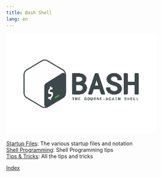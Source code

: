 ```yaml
---
title: Bash Shell 
lang: en
---
```


![](images/Bash_Logo.png)

[Startup Files](Startup_Files.md): The various startup files and notation  
[Shell Programming](Shell_Programming.md): Shell Programming tips  
[Tips & Tricks](Tips_&_Tricks.md): All the tips and tricks  

[Index](index.md)

